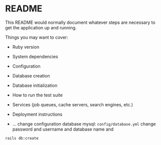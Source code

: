 # README

This README would normally document whatever steps are necessary to get the
application up and running.

Things you may want to cover:

* Ruby version

* System dependencies

* Configuration

* Database creation

* Database initialization

* How to run the test suite

* Services (job queues, cache servers, search engines, etc.)

* Deployment instructions

* ...
 change configuration database mysql: 
 ``
 config/database.yml
 ``
 change password 
 and username and database name
 and 
 ```
rails db:create
 ```
